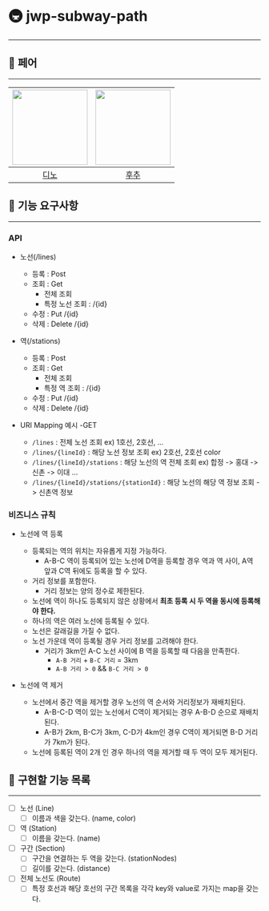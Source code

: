 # 🚇 jwp-subway-path

---

## 🤼 페어

---

| <img src="https://avatars.githubusercontent.com/u/77482065?v=4" alt="" width=150> | <img src="https://avatars.githubusercontent.com/u/106813090?v=4" alt="" width=150/> |
|:---------------------------------------------------------------------------------:|:-----------------------------------------------------------------------------------:|
|                         [디노](https://github.com/jjongwa)                          |                          [후추](https://github.com/Combi153)                          | |

## 🦖 기능 요구사항

---

### API

- 노선(/lines)
    - 등록 : Post
    - 조회 : Get
        - 전체 조회
        - 특정 노선 조회 : /{id}
    - 수정 : Put /{id}
    - 삭제 : Delete /{id}

- 역(/stations)
    - 등록 : Post
    - 조회 : Get
        - 전체 조회
        - 특정 역 조회 : /{id}
    - 수정 : Put /{id}
    - 삭제 : Delete /{id}


- URI Mapping 예시 -GET
    - `/lines` : 전체 노선 조회 ex) 1호선, 2호선, ...
    - `/lines/{lineId}` : 해당 노선 정보 조회 ex) 2호선, 2호선 color
    - `/lines/{lineId}/stations` : 해당 노선의 역 전체 조회 ex) 합정 -> 홍대 -> 신촌 -> 이대 ...
    - `/lines/{lineId}/stations/{stationId}` : 해당 노선의 해당 역 정보 조회 -> 신촌역 정보

### 비즈니스 규칙

- 노선에 역 등록
    - 등록되는 역의 위치는 자유롭게 지정 가능하다.
        - A-B-C 역이 등록되어 있는 노선에 D역을 등록할 경우 역과 역 사이, A역 앞과 C역 뒤에도 등록을 할 수 있다.
    - 거리 정보를 포함한다.
        - 거리 정보는 양의 정수로 제한된다.
    - 노선에 역이 하나도 등록되지 않은 상황에서 **최초 등록 시 두 역을 동시에 등록해야 한다.**
    - 하나의 역은 여러 노선에 등록될 수 있다.
    - 노선은 갈래길을 가질 수 없다.
    - 노선 가운데 역이 등록될 경우 거리 정보를 고려해야 한다.
        - 거리가 3km인 A-C 노선 사이에 B 역을 등록할 때 다음을 만족한다.
            - `A-B 거리` + `B-C 거리` = 3km
            - `A-B 거리 > 0`  && `B-C 거리 > 0`

- 노선에 역 제거
    - 노선에서 중간 역을 제거할 경우 노선의 역 순서와 거리정보가 재배치된다.
        - A-B-C-D 역이 있는 노선에서 C역이 제거되는 경우 A-B-D 순으로 재배치된다.
        - A-B가 2km, B-C가 3km, C-D가 4km인 경우 C역이 제거되면 B-D 거리가 7km가 된다.
    - 노선에 등록된 역이 2개 인 경우 하나의 역을 제거할 때 두 역이 모두 제거된다.

## 🧂 구현할 기능 목록

---

- [ ] 노선 (Line)
    - [ ] 이름과 색을 갖는다. (name, color)

- [ ] 역 (Station)
    - [ ] 이름을 갖는다. (name)

- [ ] 구간 (Section)
    - [ ] 구간을 연결하는 두 역을 갖는다. (stationNodes)
    - [ ] 길이를 갖는다. (distance)

- [ ] 전체 노선도 (Route)
    - [ ] 특정 호선과 해당 호선의 구간 목록을 각각 key와 value로 가지는 map을 갖는다.
